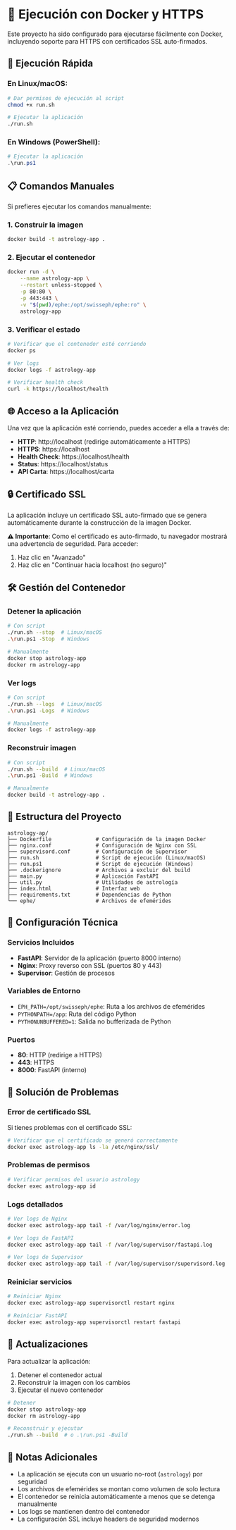 # 🐳 Ejecución con Docker y HTTPS

Este proyecto ha sido configurado para ejecutarse fácilmente con Docker, incluyendo soporte para HTTPS con certificados SSL auto-firmados.

## 🚀 Ejecución Rápida

### En Linux/macOS:

```bash
# Dar permisos de ejecución al script
chmod +x run.sh

# Ejecutar la aplicación
./run.sh
```

### En Windows (PowerShell):

```powershell
# Ejecutar la aplicación
.\run.ps1
```

## 📋 Comandos Manuales

Si prefieres ejecutar los comandos manualmente:

### 1. Construir la imagen

```bash
docker build -t astrology-app .
```

### 2. Ejecutar el contenedor

```bash
docker run -d \
    --name astrology-app \
    --restart unless-stopped \
    -p 80:80 \
    -p 443:443 \
    -v "$(pwd)/ephe:/opt/swisseph/ephe:ro" \
    astrology-app
```

### 3. Verificar el estado

```bash
# Verificar que el contenedor esté corriendo
docker ps

# Ver logs
docker logs -f astrology-app

# Verificar health check
curl -k https://localhost/health
```

## 🌐 Acceso a la Aplicación

Una vez que la aplicación esté corriendo, puedes acceder a ella a través de:

-   **HTTP**: http://localhost (redirige automáticamente a HTTPS)
-   **HTTPS**: https://localhost
-   **Health Check**: https://localhost/health
-   **Status**: https://localhost/status
-   **API Carta**: https://localhost/carta

## 🔒 Certificado SSL

La aplicación incluye un certificado SSL auto-firmado que se genera automáticamente durante la construcción de la imagen Docker.

**⚠️ Importante**: Como el certificado es auto-firmado, tu navegador mostrará una advertencia de seguridad. Para acceder:

1. Haz clic en "Avanzado"
2. Haz clic en "Continuar hacia localhost (no seguro)"

## 🛠️ Gestión del Contenedor

### Detener la aplicación

```bash
# Con script
./run.sh --stop  # Linux/macOS
.\run.ps1 -Stop  # Windows

# Manualmente
docker stop astrology-app
docker rm astrology-app
```

### Ver logs

```bash
# Con script
./run.sh --logs  # Linux/macOS
.\run.ps1 -Logs  # Windows

# Manualmente
docker logs -f astrology-app
```

### Reconstruir imagen

```bash
# Con script
./run.sh --build  # Linux/macOS
.\run.ps1 -Build  # Windows

# Manualmente
docker build -t astrology-app .
```

## 📁 Estructura del Proyecto

```
astrology-ap/
├── Dockerfile              # Configuración de la imagen Docker
├── nginx.conf              # Configuración de Nginx con SSL
├── supervisord.conf        # Configuración de Supervisor
├── run.sh                  # Script de ejecución (Linux/macOS)
├── run.ps1                 # Script de ejecución (Windows)
├── .dockerignore           # Archivos a excluir del build
├── main.py                 # Aplicación FastAPI
├── util.py                 # Utilidades de astrología
├── index.html              # Interfaz web
├── requirements.txt        # Dependencias de Python
└── ephe/                   # Archivos de efemérides
```

## 🔧 Configuración Técnica

### Servicios Incluidos

-   **FastAPI**: Servidor de la aplicación (puerto 8000 interno)
-   **Nginx**: Proxy reverso con SSL (puertos 80 y 443)
-   **Supervisor**: Gestión de procesos

### Variables de Entorno

-   `EPH_PATH=/opt/swisseph/ephe`: Ruta a los archivos de efemérides
-   `PYTHONPATH=/app`: Ruta del código Python
-   `PYTHONUNBUFFERED=1`: Salida no bufferizada de Python

### Puertos

-   **80**: HTTP (redirige a HTTPS)
-   **443**: HTTPS
-   **8000**: FastAPI (interno)

## 🐛 Solución de Problemas

### Error de certificado SSL

Si tienes problemas con el certificado SSL:

```bash
# Verificar que el certificado se generó correctamente
docker exec astrology-app ls -la /etc/nginx/ssl/
```

### Problemas de permisos

```bash
# Verificar permisos del usuario astrology
docker exec astrology-app id
```

### Logs detallados

```bash
# Ver logs de Nginx
docker exec astrology-app tail -f /var/log/nginx/error.log

# Ver logs de FastAPI
docker exec astrology-app tail -f /var/log/supervisor/fastapi.log

# Ver logs de Supervisor
docker exec astrology-app tail -f /var/log/supervisor/supervisord.log
```

### Reiniciar servicios

```bash
# Reiniciar Nginx
docker exec astrology-app supervisorctl restart nginx

# Reiniciar FastAPI
docker exec astrology-app supervisorctl restart fastapi
```

## 🔄 Actualizaciones

Para actualizar la aplicación:

1. Detener el contenedor actual
2. Reconstruir la imagen con los cambios
3. Ejecutar el nuevo contenedor

```bash
# Detener
docker stop astrology-app
docker rm astrology-app

# Reconstruir y ejecutar
./run.sh --build  # o .\run.ps1 -Build
```

## 📝 Notas Adicionales

-   La aplicación se ejecuta con un usuario no-root (`astrology`) por seguridad
-   Los archivos de efemérides se montan como volumen de solo lectura
-   El contenedor se reinicia automáticamente a menos que se detenga manualmente
-   Los logs se mantienen dentro del contenedor
-   La configuración SSL incluye headers de seguridad modernos
